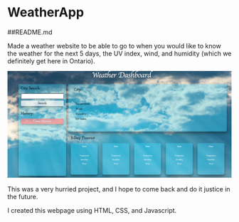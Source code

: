 # WeatherApp

##README.md

Made a weather website to be able to go to when you would like to know the weather for the next 5 days, the UV index, wind, and humidity (which we definitely get here in Ontario). 

![Weather App Screenshot](/assets/images/weatherAppEmpty.png?raw=true "WeatherApp")

This was a very hurried project, and I hope to come back and do it justice in the future.

I created this webpage using HTML, CSS, and Javascript.

